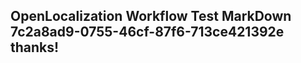 <properties
ms.topic="hero-topic"
ms.test1="hero-topic"
ms.test2="test"/>


## OpenLocalization Workflow Test MarkDown 7c2a8ad9-0755-46cf-87f6-713ce421392e thanks!



<!--HONumber=Aug16_HO1-->


